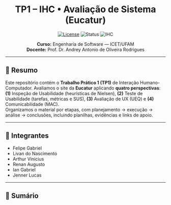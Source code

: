 
<h1 align="center">TP1 – IHC • Avaliação de Sistema (Eucatur)</h1>

<p align="center">
  <a href="LICENSE"><img alt="License" src="https://img.shields.io/badge/license-MIT-blue.svg"></a>
  <img alt="Status" src="https://img.shields.io/badge/status-em%20andamento-%23f59e0b">
  <img alt="IHC" src="https://img.shields.io/badge/IHC-Usabilidade%20•%20UX%20•%20Comunicabilidade-%23531373">
</p>

<p align="center">
  <b>Curso:</b> Engenharia de Software — ICET/UFAM<br>
  <b>Docente:</b> Prof. Dr. Andrey Antonio de Oliveira Rodrigues
</p>

---

## 📌 Resumo
Este repositório contém o **Trabalho Prático 1 (TP1)** de Interação Humano-Computador. Avaliamos o site da **Eucatur** aplicando **quatro perspectivas**:  
**(1)** Inspeção de Usabilidade (heurísticas de Nielsen), **(2)** Teste de Usabilidade (tarefas, métricas e SUS), **(3)** Avaliação de UX (UEQ) e **(4)** Comunicabilidade (MAC).  
Organizamos o material por etapas, com planejamento → execução → análise → conclusões, incluindo planilhas, evidências e links de apoio.

---

## 👥 Integrantes
- Felipe Gabriel  
- Livan do Nascimento  
- Arthur Vinicius  
- Renan Augusto  
- Ian Gabriel  
- Jenner Lucas

---

## 🧭 Sumário
